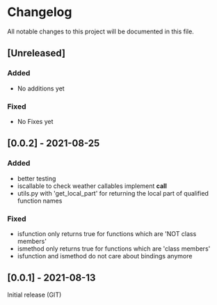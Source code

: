# Changelog #

All notable changes to this project will be documented in this file.

## [Unreleased] ##

### Added ###

- No additions yet

### Fixed ###

- No Fixes yet

## [0.0.2] - 2021-08-25 ##

### Added ###
- better testing
- iscallable to check weather callables implement __call__
- utils.py with 'get_local_part' for returning the local part of qualified
  function names

### Fixed ###
- isfunction only returns true for functions which are 'NOT class members'
- ismethod only returns true for functions which are 'class members'
- isfunction and ismethod do not care about bindings anymore

## [0.0.1] - 2021-08-13 ##
Initial release (GIT)
